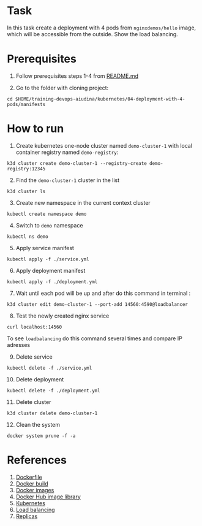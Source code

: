 # Task
In this task create a deployment with 4 pods from `nginxdemos/hello` image, which will be accessible from the outside. Show the load balancing.

# Prerequisites

1. Follow prerequisites steps 1-4 from [README.md](../../README.md)

2. Go to the folder with cloning project:
```
cd $HOME/training-devops-aiudina/kubernetes/04-deployment-with-4-pods/manifests
```

  
    
# How to run 

1. Create kubernetes one-node cluster named `demo-cluster-1` with local container registry named `demo-registry`:
```
k3d cluster create demo-cluster-1 --registry-create demo-registry:12345
```
2. Find the `demo-cluster-1` cluster in the list
```
k3d cluster ls
```
3. Create new namespace in the current context cluster
```
kubectl create namespace demo
```
4. Switch to `demo` namespace 
```
kubectl ns demo
```
5.  Apply service manifest
```
kubectl apply -f ./service.yml
```
6. Apply deployment manifest
```
kubectl apply -f ./deployment.yml
```

7. Wait until each pod will be up and after do this command in terminal :
```
k3d cluster edit demo-cluster-1 --port-add 14560:4590@loadbalancer
```
8. Test the newly created nginx service 
```
curl localhost:14560
```
To see `loadbalancing` do this command several times and compare IP adresses

9.  Delete service
```
kubectl delete -f ./service.yml
```
10.  Delete deployment
```
kubectl delete -f ./deployment.yml
```
11. Delete cluster
```
k3d cluster delete demo-cluster-1
```
12. Clean the system
```
docker system prune -f -a 
```


# References
1. [Dockerfile](https://docs.docker.com/engine/reference/builder/)
2. [Docker build](https://docs.docker.com/engine/reference/commandline/build/)
3. [Docker images](https://docs.docker.com/engine/reference/commandline/images/)
4. [Docker Hub image library](https://hub.docker.com/)
5. [Kubernetes](https://kubernetes.io/docs/reference/generated/kubectl/kubectl-commands#logs)
6. [Load balancing](https://devopswithkubernetes.com/part-1/3-introduction-to-networking)
7. [Replicas](https://kubernetes.io/docs/concepts/workloads/controllers/replicaset/)

